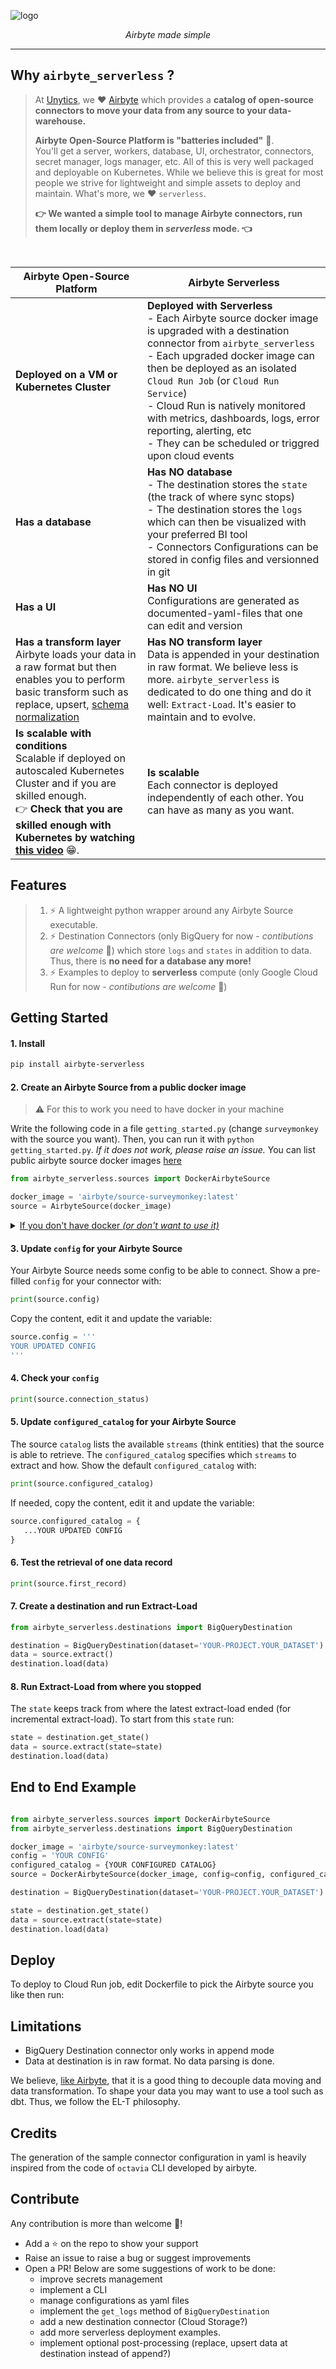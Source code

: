 
![logo](https://github.com/unytics/airbyte_serverless/assets/111615732/c922cc30-9391-4d42-8aff-8b2b4c68bd29)


<p align="center">
    <em>Airbyte made simple</em>
</p>

---

## Why `airbyte_serverless` ?

> At [Unytics](https://www.linkedin.com/company/unytics/), we ❤️ [Airbyte](https://airbyte.com/) which provides a **catalog of open-source connectors to move your data from any source to your data-warehouse.**
>
> **Airbyte Open-Source Platform is "batteries included"** 🔋.<br>You'll get a server, workers, database, UI, orchestrator, connectors, secret manager, logs manager, etc. All of this is very well packaged and deployable on Kubernetes.
> While we believe this is great for most people we strive for lightweight and simple assets to deploy and maintain. What's more, we ❤️ `serverless`.
>
> **👉 We wanted a simple tool to manage Airbyte connectors, run them locally or deploy them in *serverless* mode. 👈**

<br>

| Airbyte Open-Source Platform    | Airbyte Serverless |
| -------- | ------- |
| **Deployed on a VM or Kubernetes Cluster**  | **Deployed with Serverless**<br>- Each Airbyte source docker image is upgraded with a destination connector from `airbyte_serverless`<br>- Each upgraded docker image can then be deployed as an isolated `Cloud Run Job` (or `Cloud Run Service`)<br>- Cloud Run is natively monitored with metrics, dashboards, logs, error reporting, alerting, etc<br>- They can be scheduled or triggred upon cloud events  |
| **Has a database**  | **Has NO database**<br>- The destination stores the `state` (the track of where sync stops)<br>- The destination stores the `logs` which can then be visualized with your preferred BI tool <br>- Connectors Configurations can be stored in config files and versionned in git |
| **Has a UI** | **Has NO UI**<br>Configurations are generated as documented-yaml-files that one can edit and version |
| **Has a transform layer**<br>Airbyte loads your data in a raw format but then enables you to perform basic transform such as replace, upsert, [schema normalization](https://docs.airbyte.com/understanding-airbyte/basic-normalization/)   | **Has NO transform layer**<br>Data is appended in your destination in raw format. We believe less is more. `airbyte_serverless` is dedicated to do one thing and do it well: `Extract-Load`. It's easier to maintain and to evolve. |
| **Is scalable with conditions**<br>Scalable if deployed on autoscaled Kubernetes Cluster and if you are skilled enough.<br>👉 **Check that you are skilled enough with Kubernetes by watching [this video](https://www.youtube.com/watch?v=9wvEwPLcLcA)** 😁. | **Is scalable**<br>Each connector is deployed independently of each other. You can have as many as you want. |




## Features

> 1. ⚡ A lightweight python wrapper around any Airbyte Source executable.
> 2. ⚡ Destination Connectors (only BigQuery for now - *contibutions are welcome* 🤗) which store `logs` and `states` in addition to data. Thus, there is **no need for a database any more!**
> 3. ⚡ Examples to deploy to **serverless** compute (only Google Cloud Run for now - *contibutions are welcome* 🤗)



## Getting Started

#### 1. Install

```bash
pip install airbyte-serverless
```

#### 2. Create an Airbyte Source from a public docker image

> ⚠️ For this to work you need to have docker in your machine

Write the following code in a file `getting_started.py` (change `surveymonkey` with the source you want). Then, you can run it with `python getting_started.py`. *If it does not work, please raise an issue.* You can list public airbyte source docker images [here](https://hub.docker.com/search?q=airbyte%2Fsource-)


```python
from airbyte_serverless.sources import DockerAirbyteSource

docker_image = 'airbyte/source-surveymonkey:latest'
source = AirbyteSource(docker_image)
```

<details>
  <summary><u>If you don't have docker <i>(or don't want to use it)</i></u></summary>

>  It is also possible to clone airbyte repo and install a python source connector:
>
>  1. Clone the repo
>  2. Go to the directory of the connector: `cd airbyte-integrations/connectors/source-surveymonkey`
>  3. Install the python connector `pip install -r requirements.txt`
>  4. Create here a file `getting_started.py` but with the following content:
>
>  ```python
> from airbyte_serverless.sources import AirbyteSource
>
> airbyte_source_executable = 'python main.py'
> source = AirbyteSource(airbyte_source_executable)
>  ```
</details>


#### 3. Update `config` for your Airbyte Source

Your Airbyte Source needs some config to be able to connect. Show a pre-filled `config` for your connector with:

```python
print(source.config)
```

Copy the content, edit it and update the variable:

```python
source.config = '''
YOUR UPDATED CONFIG
'''
```


#### 4. Check your `config`

```python
print(source.connection_status)
```


#### 5. Update `configured_catalog` for your Airbyte Source

The source `catalog` lists the available `streams` (think entities) that the source is able to retrieve. The `configured_catalog` specifies which `streams` to extract and how. Show the default `configured_catalog` with:

```python
print(source.configured_catalog)
```

If needed, copy the content, edit it and update the variable:

```python
source.configured_catalog = {
   ...YOUR UPDATED CONFIG
}
```


#### 6. Test the retrieval of one data record

```python
print(source.first_record)
```

#### 7. Create a destination and run Extract-Load

```python
from airbyte_serverless.destinations import BigQueryDestination

destination = BigQueryDestination(dataset='YOUR-PROJECT.YOUR_DATASET')
data = source.extract()
destination.load(data)
```


#### 8. Run Extract-Load from where you stopped

The `state` keeps track from where the latest extract-load ended (for incremental extract-load).
To start from this `state` run:

```python
state = destination.get_state()
data = source.extract(state=state)
destination.load(data)
```


## End to End Example

```python

from airbyte_serverless.sources import DockerAirbyteSource
from airbyte_serverless.destinations import BigQueryDestination

docker_image = 'airbyte/source-surveymonkey:latest'
config = 'YOUR CONFIG'
configured_catalog = {YOUR CONFIGURED CATALOG}
source = DockerAirbyteSource(docker_image, config=config, configured_catalog=configured_catalog)

destination = BigQueryDestination(dataset='YOUR-PROJECT.YOUR_DATASET')

state = destination.get_state()
data = source.extract(state=state)
destination.load(data)
```




## Deploy

To deploy to Cloud Run job, edit Dockerfile to pick the Airbyte source you like then run:



## Limitations

- BigQuery Destination connector only works in append mode
- Data at destination is in raw format. No data parsing is done.

We believe, [like Airbyte](https://docs.airbyte.com/understanding-airbyte/basic-normalization), that it is a good thing to decouple data moving and data transformation. To shape your data you may want to use a tool such as dbt. Thus, we follow the EL-T philosophy.


## Credits

The generation of the sample connector configuration in yaml is heavily inspired from the code of `octavia` CLI developed by airbyte.


## Contribute

Any contribution is more than welcome 🤗!
- Add a ⭐ on the repo to show your support
- Raise an issue to raise a bug or suggest improvements
- Open a PR! Below are some suggestions of work to be done:
  - improve secrets management
  - implement a CLI
  - manage configurations as yaml files
  - implement the `get_logs` method of `BigQueryDestination`
  - add a new destination connector (Cloud Storage?)
  - add more serverless deployment examples.
  - implement optional post-processing (replace, upsert data at destination instead of append?)
